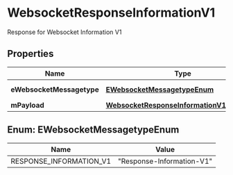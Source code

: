 

# WebsocketResponseInformationV1

Response for Websocket Information V1

## Properties

| Name | Type | Description | Notes |
|------------ | ------------- | ------------- | -------------|
|**eWebsocketMessagetype** | [**EWebsocketMessagetypeEnum**](#EWebsocketMessagetypeEnum) | The Type of message |  |
|**mPayload** | [**WebsocketResponseInformationV1MPayload**](WebsocketResponseInformationV1MPayload.md) |  |  |



## Enum: EWebsocketMessagetypeEnum

| Name | Value |
|---- | -----|
| RESPONSE_INFORMATION_V1 | &quot;Response-Information-V1&quot; |



